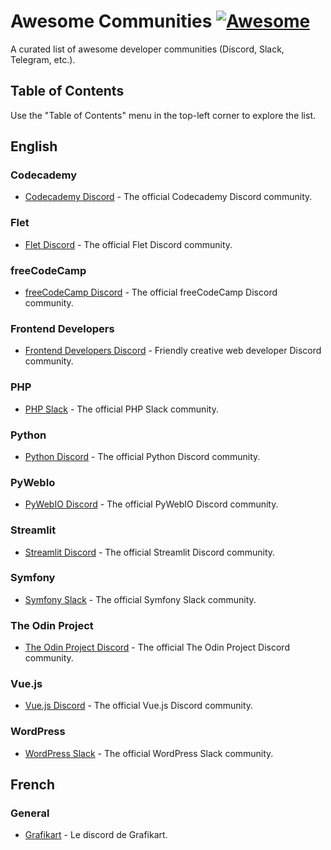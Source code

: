 # Awesome Communities [![Awesome](https://awesome.re/badge.svg)](https://awesome.re)

A curated list of awesome developer communities (Discord, Slack, Telegram, etc.).

## Table of Contents
Use the "Table of Contents" menu in the top-left corner to explore the list.

## English
### Codecademy
- [Codecademy Discord](https://discord.gg/codecademy) - The official Codecademy Discord community.

### Flet
- [Flet Discord](https://discord.gg/mMJHgYEqRK) - The official Flet Discord community.

### freeCodeCamp
- [freeCodeCamp Discord](https://discord.gg/freecodecamp-org-official-fi-fo-692816967895220344) - The official freeCodeCamp Discord community.

### Frontend Developers
- [Frontend Developers Discord](https://discord.com/invite/kx7pk6J) - Friendly creative web developer Discord community.

### PHP
- [PHP Slack](https://phpchat.co/) - The official PHP Slack community.

### Python
- [Python Discord](https://discord.gg/python) - The official Python Discord community.

### PyWebIo
- [PyWebIO Discord](https://discord.gg/EK4q9xqKh5) - The official PyWebIO Discord community.

### Streamlit
- [Streamlit Discord](https://discord.gg/k75KG68asr) - The official Streamlit Discord community.

### Symfony
- [Symfony Slack](https://symfony.com/slack-invite) - The official Symfony Slack community.

### The Odin Project
- [The Odin Project Discord](https://discord.gg/theodinproject) - The official The Odin Project Discord community.

### Vue.js
- [Vue.js Discord](https://discord.gg/vue) - The official Vue.js Discord community.

### WordPress
- [WordPress Slack](https://make.wordpress.org/chat/) - The official WordPress Slack community.

## French
### General
- [Grafikart](http://www.grafikart.fr/tchat) - Le discord de Grafikart.
